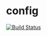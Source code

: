# config

[![Build Status](https://travis-ci.com/firmeve/go-config.svg?branch=master)](https://travis-ci.com/firmeve/go-config)